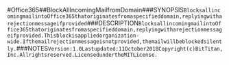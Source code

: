 #Office365##BlockAllIncomingMailfromDomain###SYNOPSIS```BlocksallincomingmailintoOffice365thatoriginatesfromaspecifieddomain,replyingwitharejectionmessageifprovided```###DESCRIPTION```BlocksallincomingmailintoOffice365thatoriginatesfromaspecifieddomain,replyingwitharejectionmessageifprovided.Thisblockisappliedorganization-wide.Ifthemailrejectionmessageisnotprovided,themailwillbeblockedsilently.```###NOTES```Version:1.0Lastupdated:11October2018Copyright(c)BitTitan,Inc.Allrightsreserved.LicensedundertheMITLicense.```
